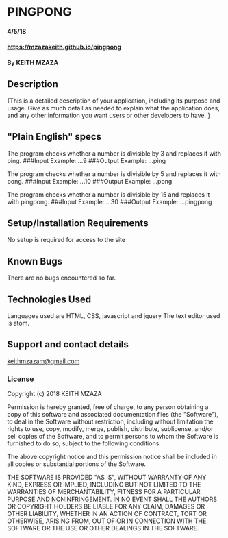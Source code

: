 # PINGPONG

#### 4/5/18

#### <https://mzazakeith.github.io/pingpong>

#### By **KEITH MZAZA**

## Description

{This is a detailed description of your application, including its purpose and usage.  Give as much detail as needed to explain what the application does, and any other information you want users or other developers to have. }

## "Plain English" specs

The program checks whether a number is divisible by 3 and replaces it with ping.
###Input Example: ...9
###Output Example: ...ping

The program checks whether a number is divisible by 5 and replaces it with pong.
###Input Example: ...10
###Output Example: ...pong

The program checks whether a number is divisible by 15 and replaces it with pingpong.
###Input Example: ...30
###Output Example: ...pingpong

## Setup/Installation Requirements

No setup is required for access to the site

## Known Bugs

There are no bugs encountered so far.

## Technologies Used

Languages used are HTML, CSS, javascript and jquery
The text editor used is atom.

## Support and contact details

keithmzazam@gmail.com

### License

Copyright (c) 2018 KEITH MZAZA

Permission is hereby granted, free of charge, to any person obtaining a copy
of this software and associated documentation files (the "Software"), to deal
in the Software without restriction, including without limitation the rights
to use, copy, modify, merge, publish, distribute, sublicense, and/or sell
copies of the Software, and to permit persons to whom the Software is
furnished to do so, subject to the following conditions:

The above copyright notice and this permission notice shall be included in all
copies or substantial portions of the Software.

THE SOFTWARE IS PROVIDED "AS IS", WITHOUT WARRANTY OF ANY KIND, EXPRESS OR
IMPLIED, INCLUDING BUT NOT LIMITED TO THE WARRANTIES OF MERCHANTABILITY,
FITNESS FOR A PARTICULAR PURPOSE AND NONINFRINGEMENT. IN NO EVENT SHALL THE
AUTHORS OR COPYRIGHT HOLDERS BE LIABLE FOR ANY CLAIM, DAMAGES OR OTHER
LIABILITY, WHETHER IN AN ACTION OF CONTRACT, TORT OR OTHERWISE, ARISING FROM,
OUT OF OR IN CONNECTION WITH THE SOFTWARE OR THE USE OR OTHER DEALINGS IN THE
SOFTWARE.
